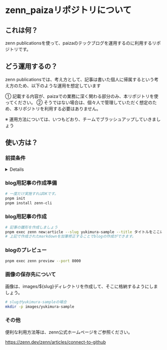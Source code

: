# zenn_paizaリポジトリについて

## これは何？

zenn publicationsを使って、paizaのテックブログを運用するのに利用するリポジトリです。

## どう運用するの？

zenn publicationsでは、考え方として、記事は書いた個人に帰属するという考え方のため、以下のような運用を想定しています

①  記載する内容が、paizaでの業務に深く関わる部分のみ、本リポジトリを使ってください。
②  そうではない場合は、個々人で管理していただく想定のため、本リポジトリを利用する必要はありません。

※ 運用方法については、いつもどおり、チームでブラッシュアップしていきましょう

## 使い方は？

<summary>

### 前提条件

<details>

```bash
# 前提としてpnpmでCLIツールをインストールしてください。
brew install pnpm
```

</details>
</summary>

### blog用記事の作成準備

```bash
# 一度だけ実施すればOKです。
pnpm init
pnpm install zenn-cli
```

### blog用記事の作成

```bash
# 記事の雛形を作成しましょう
pnpm exec zenn new:article --slug yukimura-sample --title タイトルをここに書く --type idea # typeはidea or tech
# 上記で作成されたmarkdownを加筆修正することでblogの作成ができます。
```

### blogのプレビュー

```bash
pnpm exec zenn preview --port 8000
```

### 画像の保存先について

画像は、images/${slug}ディレクトリを作成して、そこに格納するようにしましょう。

```bash
# slugがyukimura-sampleの場合
mkdir -p images/yukimura-sample
```

### その他

便利な利用方法等は、zenn公式ホームページをご参照ください。

https://zenn.dev/zenn/articles/connect-to-github
